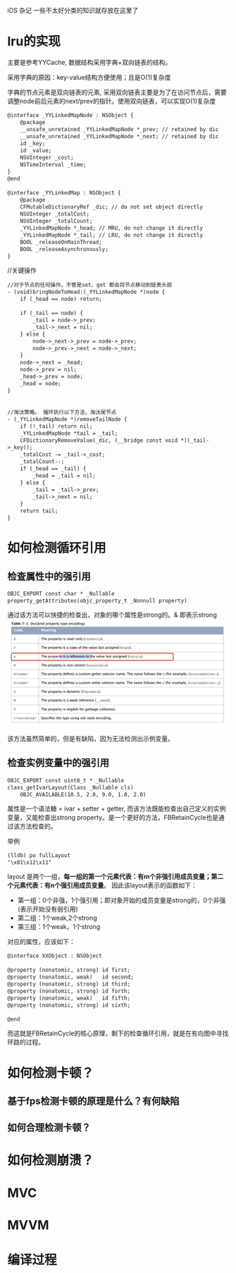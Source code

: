 iOS 杂记
一些不太好分类的知识就存放在这里了

# lru的实现

主要是参考YYCache, 数据结构采用字典+双向链表的结构。

采用字典的原因：key-value结构方便使用；且是O(1)复杂度

字典的节点元素是双向链表的元素, 采用双向链表主要是为了在访问节点后，需要调整node前后元素的next/prev的指针。使用双向链表，可以实现O(1)复杂度

```
@interface _YYLinkedMapNode : NSObject {
    @package
    __unsafe_unretained _YYLinkedMapNode *_prev; // retained by dic
    __unsafe_unretained _YYLinkedMapNode *_next; // retained by dic
    id _key;
    id _value;
    NSUInteger _cost;
    NSTimeInterval _time;
}
@end

@interface _YYLinkedMap : NSObject {
    @package
    CFMutableDictionaryRef _dic; // do not set object directly
    NSUInteger _totalCost;
    NSUInteger _totalCount;
    _YYLinkedMapNode *_head; // MRU, do not change it directly
    _YYLinkedMapNode *_tail; // LRU, do not change it directly
    BOOL _releaseOnMainThread;
    BOOL _releaseAsynchronously;
}
```

//关键操作
```
//对于节点的任何操作，不管是set、get 都会将节点移动到链表头部
- (void)bringNodeToHead:(_YYLinkedMapNode *)node {
    if (_head == node) return;
    
    if (_tail == node) {
        _tail = node->_prev;
        _tail->_next = nil;
    } else {
        node->_next->_prev = node->_prev;
        node->_prev->_next = node->_next;
    }
    node->_next = _head;
    node->_prev = nil;
    _head->_prev = node;
    _head = node;
}


//淘汰策略。 循环执行以下方法，淘汰尾节点
- (_YYLinkedMapNode *)removeTailNode {
    if (!_tail) return nil;
    _YYLinkedMapNode *tail = _tail;
    CFDictionaryRemoveValue(_dic, (__bridge const void *)(_tail->_key));
    _totalCost -= _tail->_cost;
    _totalCount--;
    if (_head == _tail) {
        _head = _tail = nil;
    } else {
        _tail = _tail->_prev;
        _tail->_next = nil;
    }
    return tail;
}
```

# 如何检测循环引用

## 检查属性中的强引用

```
OBJC_EXPORT const char * _Nullable
property_getAttributes(objc_property_t _Nonnull property) 
```

通过该方法可以快捷的检查出，对象的哪个属性是strong的。& 即表示strong
![](media/17414076602261/17414147450004.jpg)

该方法虽然简单的，但是有缺陷，因为无法检测出示例变量。

## 检查实例变量中的强引用
```
OBJC_EXPORT const uint8_t * _Nullable
class_getIvarLayout(Class _Nullable cls)
    OBJC_AVAILABLE(10.5, 2.0, 9.0, 1.0, 2.0)
```

属性是一个语法糖 = ivar + setter + getter, 而该方法既能检查出自己定义的实例变量，又能检查出strong property。是一个更好的方法，FBRetainCycle也是通过该方法检查的。

举例
```
(lldb) po fullLayout
"\x01\x12\x11"
```

layout 是两个一组，**每一组的第一个元素代表：有m个非强引用成员变量；第二个元素代表：有n个强引用成员变量**。
因此该layout表示的函数如下：
- 第一组：0个非强，1个强引用；即对象开始的成员变量是strong的，0个非强(表示开始没有弱引用)
- 第二组：1个weak,2个strong
- 第三组：1个weak，1个strong

对应的属性，应该如下：
```
@interface XXObject : NSObject

@property (nonatomic, strong) id first;
@property (nonatomic, weak)   id second;
@property (nonatomic, strong) id third;
@property (nonatomic, strong) id forth;
@property (nonatomic, weak)   id fifth;
@property (nonatomic, strong) id sixth;

@end
```
而这就是FBRetainCycle的核心原理，剩下的检查循环引用，就是在有向图中寻找环路的过程。

# 如何检测卡顿？
## 基于fps检测卡顿的原理是什么？有何缺陷

## 如何合理检测卡顿？

# 如何检测崩溃？


# MVC

# MVVM

# 编译过程

